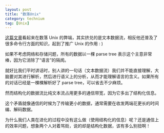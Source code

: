 ```yaml
---
layout: post
title: "数落Unix"
category: technium
tag: [Unix]
---
```


[这篇文章](http://blog.sina.com.cn/s/blog_5d90e82f01014k5j.html)看起来在数落 Unix 的弊端，其实挤兑的是文本数据流，相反他还普及了很多命令行方面的知识，起到了推广 Unix 的作用 : \)


如果不考虑网络和存储问题，所有的数据以一棵 parse tree 表示这个主意非常棒，因为它消除了“语言”的隔阂。


就好比我们平时讲话时，别人讲的一句话（文本数据流）我们并不能直接理解，大脑要对其进行解析，然后进行语义上的分析，从而才能理解语言的含义。如果所有的对话已经是一棵棵解析好了 parse tree，可以省去不少麻烦。


然而结构化的数据流比纯文本流占用更多的通信带宽，因为它多出了结构化信息。


这个矛盾就像通信的时候为了传输更小的数据，通常需要在收发两端花更长的时间编、解码数据。


为什么我们人类在进化的过程中没有这么做（使用结构化的信息）呢？还是通信上的效率问题，想象两个人对着骂街，说的却是结构化数据，该有多么别扭啊！
